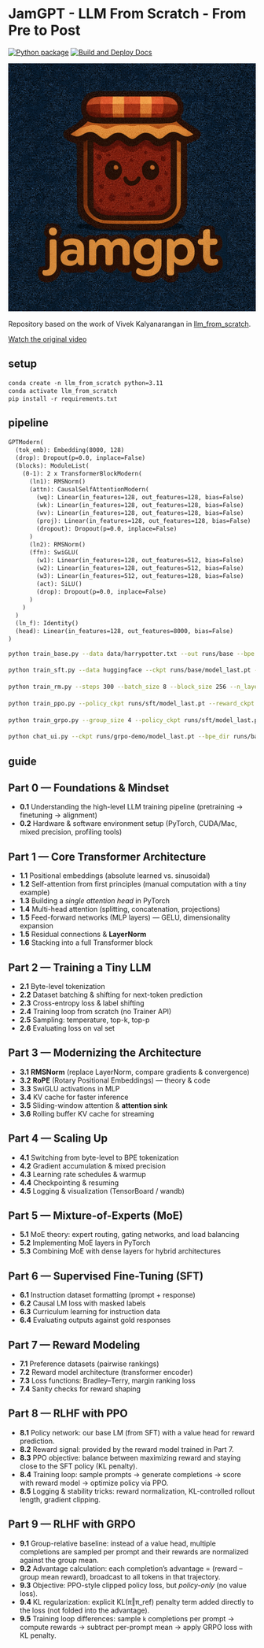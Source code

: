 # JamGPT - LLM From Scratch - From Pre to Post

[![Python package](https://github.com/nenuadrian/llm_from_scratch/actions/workflows/python-package.yml/badge.svg)](https://github.com/nenuadrian/llm_from_scratch/actions/workflows/python-package.yml)
[![Build and Deploy Docs](https://github.com/nenuadrian/llm_from_scratch/actions/workflows/docs.yml/badge.svg)](https://github.com/nenuadrian/llm_from_scratch/actions/workflows/docs.yml)

![logo](./assets/jamgpt.png)

Repository based on the work of Vivek Kalyanarangan in [llm_from_scratch](https://github.com/vivekkalyanarangan30/llm_from_scratch).

[Watch the original video](https://youtu.be/p3sij8QzONQ?si=yEuD584cBZRNiUYm)

## setup

```
conda create -n llm_from_scratch python=3.11
conda activate llm_from_scratch
pip install -r requirements.txt
```

## pipeline

```
GPTModern(
  (tok_emb): Embedding(8000, 128)
  (drop): Dropout(p=0.0, inplace=False)
  (blocks): ModuleList(
    (0-1): 2 x TransformerBlockModern(
      (ln1): RMSNorm()
      (attn): CausalSelfAttentionModern(
        (wq): Linear(in_features=128, out_features=128, bias=False)
        (wk): Linear(in_features=128, out_features=128, bias=False)
        (wv): Linear(in_features=128, out_features=128, bias=False)
        (proj): Linear(in_features=128, out_features=128, bias=False)
        (dropout): Dropout(p=0.0, inplace=False)
      )
      (ln2): RMSNorm()
      (ffn): SwiGLU(
        (w1): Linear(in_features=128, out_features=512, bias=False)
        (w2): Linear(in_features=128, out_features=512, bias=False)
        (w3): Linear(in_features=512, out_features=128, bias=False)
        (act): SiLU()
        (drop): Dropout(p=0.0, inplace=False)
      )
    )
  )
  (ln_f): Identity()
  (head): Linear(in_features=128, out_features=8000, bias=False)
)
```

```bash
python train_base.py --data data/harrypotter.txt --out runs/base --bpe --vocab_size 8000 --epochs 1 --steps 300 --batch_size 16 --block_size 128 --n_layer 2 --n_head 2 --n_embd 128 --mixed_precision --grad_accum_steps 2 --log tensorboard

python train_sft.py --data huggingface --ckpt runs/base/model_last.pt --out runs/sft --steps 300 --batch_size 8 --block_size 256 --n_layer 2 --n_head 2 --n_embd 128 --bpe_dir runs/base/tokenizer

python train_rm.py --steps 300 --batch_size 8 --block_size 256 --n_layer 2 --n_head 2 --n_embd 128 --loss bt --bpe_dir runs/base/tokenizer

python train_ppo.py --policy_ckpt runs/sft/model_last.pt --reward_ckpt runs/rm-demo/model_last.pt --steps 100 --batch_size 4 --resp_len 128 --bpe_dir runs/base/tokenizer

python train_grpo.py --group_size 4 --policy_ckpt runs/sft/model_last.pt --reward_ckpt runs/rm-demo/model_last.pt --steps 200 --batch_prompts 4 --resp_len 128 --bpe_dir runs/base/tokenizer --thinking_bonus 0.0

python chat_ui.py --ckpt runs/grpo-demo/model_last.pt --bpe_dir runs/base/tokenizer --share
```

## guide

## Part 0 — Foundations & Mindset
- **0.1** Understanding the high-level LLM training pipeline (pretraining → finetuning → alignment)
- **0.2** Hardware & software environment setup (PyTorch, CUDA/Mac, mixed precision, profiling tools)

## Part 1 — Core Transformer Architecture
- **1.1** Positional embeddings (absolute learned vs. sinusoidal)
- **1.2** Self-attention from first principles (manual computation with a tiny example)
- **1.3** Building a *single attention head* in PyTorch
- **1.4** Multi-head attention (splitting, concatenation, projections)
- **1.5** Feed-forward networks (MLP layers) — GELU, dimensionality expansion
- **1.5** Residual connections & **LayerNorm**
- **1.6** Stacking into a full Transformer block

## Part 2 — Training a Tiny LLM
- **2.1** Byte-level tokenization
- **2.2** Dataset batching & shifting for next-token prediction
- **2.3** Cross-entropy loss & label shifting
- **2.4** Training loop from scratch (no Trainer API)
- **2.5** Sampling: temperature, top-k, top-p
- **2.6** Evaluating loss on val set

## Part 3 — Modernizing the Architecture
- **3.1** **RMSNorm** (replace LayerNorm, compare gradients & convergence)
- **3.2** **RoPE** (Rotary Positional Embeddings) — theory & code
- **3.3** SwiGLU activations in MLP
- **3.4** KV cache for faster inference
- **3.5** Sliding-window attention & **attention sink**
- **3.6** Rolling buffer KV cache for streaming

## Part 4 — Scaling Up
- **4.1** Switching from byte-level to BPE tokenization
- **4.2** Gradient accumulation & mixed precision
- **4.3** Learning rate schedules & warmup
- **4.4** Checkpointing & resuming
- **4.5** Logging & visualization (TensorBoard / wandb)

## Part 5 — Mixture-of-Experts (MoE)
- **5.1** MoE theory: expert routing, gating networks, and load balancing
- **5.2** Implementing MoE layers in PyTorch
- **5.3** Combining MoE with dense layers for hybrid architectures

## Part 6 — Supervised Fine-Tuning (SFT)
- **6.1** Instruction dataset formatting (prompt + response)
- **6.2** Causal LM loss with masked labels
- **6.3** Curriculum learning for instruction data
- **6.4** Evaluating outputs against gold responses

## Part 7 — Reward Modeling
- **7.1** Preference datasets (pairwise rankings)
- **7.2** Reward model architecture (transformer encoder)
- **7.3** Loss functions: Bradley–Terry, margin ranking loss
- **7.4** Sanity checks for reward shaping

## Part 8 — RLHF with PPO
- **8.1** Policy network: our base LM (from SFT) with a value head for reward prediction.
- **8.2** Reward signal: provided by the reward model trained in Part 7.
- **8.3** PPO objective: balance between maximizing reward and staying close to the SFT policy (KL penalty).
- **8.4** Training loop: sample prompts → generate completions → score with reward model → optimize policy via PPO.
- **8.5** Logging & stability tricks: reward normalization, KL-controlled rollout length, gradient clipping.

## Part 9 — RLHF with GRPO
- **9.1** Group-relative baseline: instead of a value head, multiple completions are sampled per prompt and their rewards are normalized against the group mean.
- **9.2** Advantage calculation: each completion’s advantage = (reward – group mean reward), broadcast to all tokens in that trajectory.
- **9.3** Objective: PPO-style clipped policy loss, but *policy-only* (no value loss).
- **9.4** KL regularization: explicit KL(π‖π_ref) penalty term added directly to the loss (not folded into the advantage).
- **9.5** Training loop differences: sample `k` completions per prompt → compute rewards → subtract per-prompt mean → apply GRPO loss with KL penalty.
